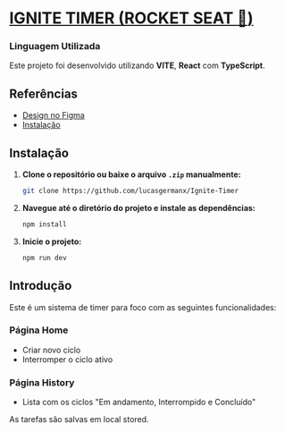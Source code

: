 # [IGNITE TIMER (ROCKET SEAT :rocket:)](https://github.com/lucasgermanx/Ignite-Timer)

### Linguagem Utilizada

Este projeto foi desenvolvido utilizando **VITE**, **React** com **TypeScript**.

## Referências

- [Design no Figma](https://www.figma.com/design/w0c5Zg40aDSRh1PYoxR1jP/Ignite-Timer-(Community))
- [Instalação](#instalacao)

## Instalação

1. **Clone o repositório ou baixe o arquivo `.zip` manualmente:**

    ```bash
    git clone https://github.com/lucasgermanx/Ignite-Timer
    ```

2. **Navegue até o diretório do projeto e instale as dependências:**

    ```bash
    npm install
    ```

3. **Inicie o projeto:**

    ```bash
    npm run dev
    ```

## Introdução

Este é um sistema de timer para foco com as seguintes funcionalidades:

### Página Home
- Criar novo ciclo
- Interromper o ciclo ativo

### Página History
- Lista com os ciclos "Em andamento, Interrompido e Concluído"

As tarefas são salvas em local stored.
